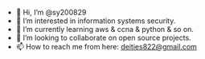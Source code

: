 - 👋 Hi, I’m @sy200829
- 👀 I’m interested in information systems security.
- 🌱 I’m currently learning aws & ccna & python & so on.
- 💞️ I’m looking to collaborate on open source projects.
- 📫 How to reach me from here: deities822@gmail.com

<!---
sy200829/sy200829 is a ✨ special ✨ repository because its `README.md` (this file) appears on your GitHub profile.
You can click the Preview link to take a look at your changes.
--->
